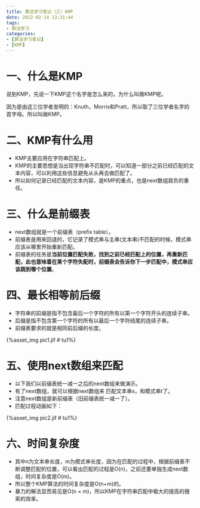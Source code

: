 ```yaml
---
title: 算法学习笔记（三）KMP
date: 2022-02-14 13:31:44
tags:
- 算法学习
categories:
- [算法学习笔记]
- [KMP]
---
```


# 一、什么是KMP

说到KMP，先说一下KMP这个名字是怎么来的，为什么叫做KMP呢。

因为是由这三位学者发明的：Knuth，Morris和Pratt，所以取了三位学者名字的首字母。所以叫做KMP。

# 二、KMP有什么用

* KMP主要应用在字符串匹配上。
* KMP的主要思想是当出现字符串不匹配时，可以知道一部分之前已经匹配的文本内容，可以利用这些信息避免从头再去做匹配了。
* 所以如何记录已经匹配的文本内容，是KMP的重点，也是next数组肩负的重任。

# 三、什么是前缀表

* next数组就是一个前缀表（prefix table）。
* 前缀表是用来回退的，它记录了模式串与主串(文本串)不匹配的时候，模式串应该从哪里开始重新匹配。
* 前缀表的任务是**当前位置匹配失败，找到之前已经匹配上的位置，再重新匹配，此也意味着在某个字符失配时，前缀表会告诉你下一步匹配中，模式串应该跳到哪个位置**。

# 四、最长相等前后缀

* 字符串的前缀是指不包含最后一个字符的所有以第一个字符开头的连续子串。
* 后缀是指不包含第一个字符的所有以最后一个字符结尾的连续子串。
* 前缀表要求的就是相同前后缀的长度。

{%asset_img pic1.jif # tu1%}

# 五、使用next数组来匹配

* 以下我们以前缀表统一减一之后的next数组来做演示。
* 有了next数组，就可以根据next数组来 匹配文本串s，和模式串t了。
* 注意next数组是新前缀表（旧前缀表统一减一了）。
* 匹配过程动画如下：

{%asset_img pic2.jif # tu1%}

# 六、时间复杂度

* 其中n为文本串长度，m为模式串长度，因为在匹配的过程中，根据前缀表不断调整匹配的位置，可以看出匹配的过程是O(n)，之前还要单独生成next数组，时间复杂度是O(m)。
* 所以整个KMP算法的时间复杂度是O(n+m)的。
* 暴力的解法显而易见是O(n × m)，所以KMP在字符串匹配中极大的提高的搜索的效率。

# 